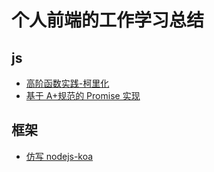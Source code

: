 <!--
 * @Description:
 * @Version:
 * @Autor: qinjunyi
 * @Date: 2021-02-03 11:03:51
 * @LastEditors: qinjunyi
 * @LastEditTime: 2021-02-19 11:42:47
-->

# 个人前端的工作学习总结

## js

-   [高阶函数实践-柯里化](https://github.com/qinjunyi/blog/issues/1)
-   [基于 A+规范的 Promise 实现](https://github.com/qinjunyi/myPromise)

## 框架

-   [仿写 nodejs-koa](https://github.com/qinjunyi/myKoa)
